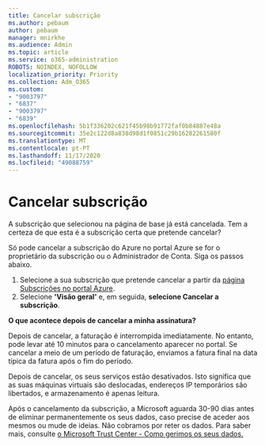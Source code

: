 ```yaml
---
title: Cancelar subscrição
ms.author: pebaum
author: pebaum
manager: mnirkhe
ms.audience: Admin
ms.topic: article
ms.service: o365-administration
ROBOTS: NOINDEX, NOFOLLOW
localization_priority: Priority
ms.collection: Adm_O365
ms.custom:
- "9003797"
- "6837"
- "9003797"
- "6839"
ms.openlocfilehash: 5b1f336202c621f45b98b91772faf0b84887e48a
ms.sourcegitcommit: 35e2c122d8a838d98d1f0851c29b16282261580f
ms.translationtype: MT
ms.contentlocale: pt-PT
ms.lasthandoff: 11/17/2020
ms.locfileid: "49088759"
---
```

# <a name="cancel-subscription"></a>Cancelar subscrição

A subscrição que selecionou na página de base já está cancelada. Tem a certeza de que esta é a subscrição certa que pretende cancelar?

Só pode cancelar a subscrição do Azure no portal Azure se for o proprietário da subscrição ou o Administrador de Conta. Siga os passos abaixo.

1. Selecione a sua subscrição que pretende cancelar a partir da [página Subscrições no portal Azure](https://ms.portal.azure.com/#blade/Microsoft_Azure_Billing/SubscriptionsBlade).
2. Selecione **'Visão geral'** e, em seguida, **selecione Cancelar a subscrição**.

**O que acontece depois de cancelar a minha assinatura?**

Depois de cancelar, a faturação é interrompida imediatamente. No entanto, pode levar até 10 minutos para o cancelamento aparecer no portal. Se cancelar a meio de um período de faturação, enviamos a fatura final na data típica da fatura após o fim do período.

Depois de cancelar, os seus serviços estão desativados. Isto significa que as suas máquinas virtuais são deslocadas, endereços IP temporários são libertados, e armazenamento é apenas leitura.

Após o cancelamento da subscrição, a Microsoft aguarda 30-90 dias antes de eliminar permanentemente os seus dados, caso precise de aceder aos mesmos ou mude de ideias. Não cobramos por reter os dados. Para saber mais, consulte [o Microsoft Trust Center - Como gerimos os seus dados.](https://www.microsoft.com/trust-center/privacy/data-management#leave)

